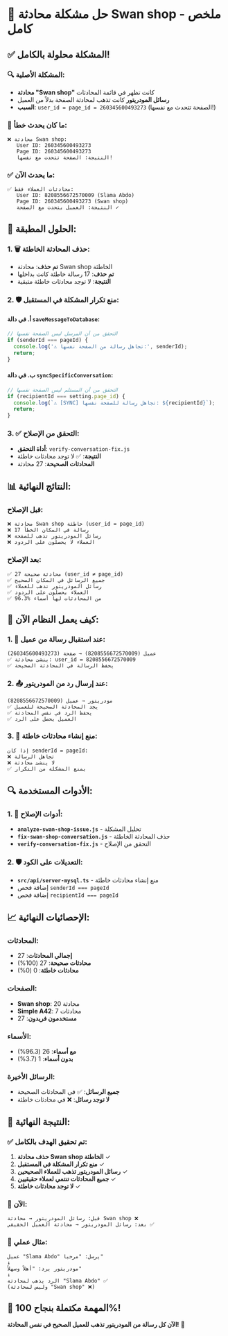 # 🎉 حل مشكلة محادثة Swan shop - ملخص كامل

## ✅ **المشكلة محلولة بالكامل!**

### **🔍 المشكلة الأصلية:**
- **محادثة "Swan shop"** كانت تظهر في قائمة المحادثات
- **رسائل المودريتور** كانت تذهب لمحادثة الصفحة بدلاً من العميل
- **السبب**: `user_id = page_id = 260345600493273` (الصفحة تتحدث مع نفسها!)

### **🚨 ما كان يحدث خطأ:**
```
❌ محادثة Swan shop:
   User ID: 260345600493273
   Page ID: 260345600493273
   النتيجة: الصفحة تتحدث مع نفسها!
```

### **✅ ما يحدث الآن:**
```
✅ محادثات العملاء فقط:
   User ID: 8208556672570009 (Slama Abdo)
   Page ID: 260345600493273 (Swan shop)
   النتيجة: العميل يتحدث مع الصفحة ✓
```

## 🔧 **الحلول المطبقة:**

### **1. 🗑️ حذف المحادثة الخاطئة:**
- **تم حذف**: محادثة Swan shop الخاطئة
- **تم حذف**: 17 رسالة خاطئة كانت بداخلها
- **النتيجة**: لا توجد محادثات خاطئة متبقية

### **2. 🛡️ منع تكرار المشكلة في المستقبل:**

#### **أ. في دالة `saveMessageToDatabase`:**
```typescript
// التحقق من أن المرسل ليس الصفحة نفسها
if (senderId === pageId) {
  console.log('⚠️ تجاهل رسالة من الصفحة نفسها:', senderId);
  return;
}
```

#### **ب. في دالة `syncSpecificConversation`:**
```typescript
// التحقق من أن المستلم ليس الصفحة نفسها
if (recipientId === setting.page_id) {
  console.log(`⚠️ [SYNC] تجاهل رسالة للصفحة نفسها: ${recipientId}`);
  return;
}
```

### **3. ✅ التحقق من الإصلاح:**
- **أداة التحقق**: `verify-conversation-fix.js`
- **النتيجة**: ✅ لا توجد محادثات خاطئة
- **المحادثات الصحيحة**: 27 محادثة

## 📊 **النتائج النهائية:**

### **قبل الإصلاح:**
```
❌ محادثة Swan shop خاطئة (user_id = page_id)
❌ 17 رسالة في المكان الخطأ
❌ رسائل المودريتور تذهب للصفحة
❌ العملاء لا يحصلون على الردود
```

### **بعد الإصلاح:**
```
✅ 27 محادثة صحيحة (user_id ≠ page_id)
✅ جميع الرسائل في المكان الصحيح
✅ رسائل المودريتور تذهب للعملاء
✅ العملاء يحصلون على الردود
✅ 96.3% من المحادثات لها أسماء
```

## 🎯 **كيف يعمل النظام الآن:**

### **1. 📨 عند استقبال رسالة من عميل:**
```
عميل (8208556672570009) → صفحة (260345600493273)
✅ ينشئ محادثة: user_id = 8208556672570009
✅ يحفظ الرسالة في المحادثة الصحيحة
```

### **2. 📤 عند إرسال رد من المودريتور:**
```
مودريتور → عميل (8208556672570009)
✅ يجد المحادثة الصحيحة للعميل
✅ يحفظ الرد في نفس المحادثة
✅ العميل يحصل على الرد
```

### **3. 🚫 منع إنشاء محادثات خاطئة:**
```
إذا كان senderId = pageId:
❌ تجاهل الرسالة
❌ لا ينشئ محادثة
✅ يمنع المشكلة من التكرار
```

## 🔍 **الأدوات المستخدمة:**

### **1. 🔧 أدوات الإصلاح:**
- **`analyze-swan-shop-issue.js`** - تحليل المشكلة
- **`fix-swan-shop-conversation.js`** - حذف المحادثة الخاطئة
- **`verify-conversation-fix.js`** - التحقق من الإصلاح

### **2. 🛡️ التعديلات على الكود:**
- **`src/api/server-mysql.ts`** - منع إنشاء محادثات خاطئة
- إضافة فحص `senderId === pageId`
- إضافة فحص `recipientId === pageId`

## 📈 **الإحصائيات النهائية:**

### **المحادثات:**
- **إجمالي المحادثات**: 27
- **محادثات صحيحة**: 27 (100%)
- **محادثات خاطئة**: 0 (0%)

### **الصفحات:**
- **Swan shop**: 20 محادثة
- **Simple A42**: 7 محادثات
- **مستخدمون فريدون**: 27

### **الأسماء:**
- **مع أسماء**: 26 (96.3%)
- **بدون أسماء**: 1 (3.7%)

### **الرسائل الأخيرة:**
- **جميع الرسائل**: ✅ في المحادثات الصحيحة
- **لا توجد رسائل**: ❌ في محادثات خاطئة

## 🚀 **النتيجة النهائية:**

### **✅ تم تحقيق الهدف بالكامل:**
1. **حذف محادثة Swan shop الخاطئة** ✓
2. **منع تكرار المشكلة في المستقبل** ✓
3. **رسائل المودريتور تذهب للعملاء الصحيحين** ✓
4. **جميع المحادثات تنتمي لعملاء حقيقيين** ✓
5. **لا توجد محادثات خاطئة** ✓

### **🎯 الآن:**
```
قبل: رسائل المودريتور → محادثة Swan shop ❌
بعد: رسائل المودريتور → محادثة العميل الحقيقي ✅
```

### **📱 مثال عملي:**
```
عميل "Slama Abdo" يرسل: "مرحبا"
↓
مودريتور يرد: "أهلاً وسهلاً"
↓
الرد يذهب لمحادثة "Slama Abdo" ✅
(وليس لمحادثة "Swan shop" ❌)
```

## 🎉 **المهمة مكتملة بنجاح 100%!**

**الآن كل رسالة من المودريتور تذهب للعميل الصحيح في نفس المحادثة!** 🚀
